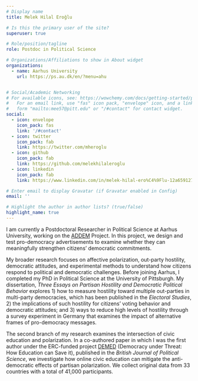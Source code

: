 ```yaml
---
# Display name
title: Melek Hilal Eroğlu

# Is this the primary user of the site?
superuser: true

# Role/position/tagline
role: Postdoc in Political Science

# Organizations/Affiliations to show in About widget
organizations:
  - name: Aarhus University 
    url: https://ps.au.dk/en/?menu=ahu


# Social/Academic Networking
# For available icons, see: https://wowchemy.com/docs/getting-started/page-builder/#icons
#   For an email link, use "fas" icon pack, "envelope" icon, and a link in the
#   form "mailto:mee57@pitt.edu" or "/#contact" for contact widget.
social:
  - icon: envelope
    icon_pack: fas
    link: '/#contact'
  - icon: twitter
    icon_pack: fab
    link: https://twitter.com/mheroglu
  - icon: github
    icon_pack: fab
    link: https://github.com/melekhilaleroglu
  - icon: linkedin
    icon_pack: fab
    link: https://www.linkedin.com/in/melek-hilal-ero%C4%9Flu-12a659127/

# Enter email to display Gravatar (if Gravatar enabled in Config)
email: ''

# Highlight the author in author lists? (true/false)
highlight_name: true
---
```


I am currently a Postdoctoral Researcher in Political Science at Aarhus University, working on the [ADDEM](https://suthan.dk/min-side/) Project. In this project, we design and test pro-democracy advertisements to examine whether they can meaningfully strengthen citizens’ democratic commitments.

My broader research focuses on affective polarization, out-party hostility, democratic attitudes, and experimental methods to understand how citizens respond to political and democratic challenges. Before joining Aarhus, I completed my PhD in Political Science at the University of Pittsburgh. My dissertation, *Three Essays on Partisan Hostility and Democratic Political Behavior* explores 1) how to measure hostility toward multiple out-parties in multi-party democracies, which has been published in the *Electoral Studies*, 2) the implications of such hostility for citizens’ voting behavior and democratic attitudes; and 3) ways to reduce high levels of hostility through a survey experiment in Germany that examines the impact of alternative frames of pro-democracy messages. 

The second branch of my research examines the intersection of civic education and polarization. In a co-authored paper in which I was the first author under the ERC-funded project [DEMED](https://www.gla.ac.uk/research/az/democracyresearch/) (Democracy under Threat: How Education can Save it), published in the *British Journal of Political Science*, we investigate how online civic education can mitigate the anti-democratic effects of partisan polarization. We collect original data from 33 countries with a total of 41,000 participants. 
